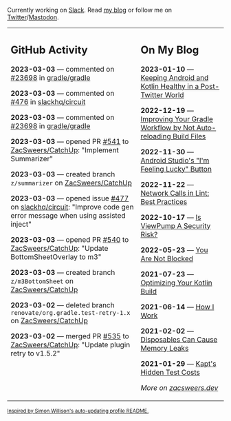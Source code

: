 Currently working on [Slack](https://slack.com/). Read [my blog](https://zacsweers.dev/) or follow me on [Twitter](https://twitter.com/ZacSweers)/[Mastodon](https://hachyderm.io/@ZacSweers).

<table><tr><td valign="top" width="60%">

## GitHub Activity
<!-- githubActivity starts -->
**2023-03-03** — commented on [#23698](https://github.com/gradle/gradle/issues/23698#issuecomment-1454273531) in [gradle/gradle](https://github.com/gradle/gradle)

**2023-03-03** — commented on [#476](https://github.com/slackhq/circuit/pull/476#issuecomment-1453994420) in [slackhq/circuit](https://github.com/slackhq/circuit)

**2023-03-03** — commented on [#23698](https://github.com/gradle/gradle/issues/23698#issuecomment-1453895738) in [gradle/gradle](https://github.com/gradle/gradle)

**2023-03-03** — opened PR [#541](https://github.com/ZacSweers/CatchUp/pull/541) to [ZacSweers/CatchUp](https://github.com/ZacSweers/CatchUp): "Implement Summarizer"

**2023-03-03** — created branch `z/summarizer` on [ZacSweers/CatchUp](https://github.com/ZacSweers/CatchUp)

**2023-03-03** — opened issue [#477](https://github.com/slackhq/circuit/issues/477) on [slackhq/circuit](https://github.com/slackhq/circuit): "Improve code gen error message when using assisted inject"

**2023-03-03** — opened PR [#540](https://github.com/ZacSweers/CatchUp/pull/540) to [ZacSweers/CatchUp](https://github.com/ZacSweers/CatchUp): "Update BottomSheetOverlay to m3"

**2023-03-03** — created branch `z/m3BottomSheet` on [ZacSweers/CatchUp](https://github.com/ZacSweers/CatchUp)

**2023-03-02** — deleted branch `renovate/org.gradle.test-retry-1.x` on [ZacSweers/CatchUp](https://github.com/ZacSweers/CatchUp)

**2023-03-02** — merged PR [#535](https://github.com/ZacSweers/CatchUp/pull/535) to [ZacSweers/CatchUp](https://github.com/ZacSweers/CatchUp): "Update plugin retry to v1.5.2"
<!-- githubActivity ends -->
</td><td valign="top" width="40%">

## On My Blog
<!-- blog starts -->
**2023-01-10** — [Keeping Android and Kotlin Healthy in a Post-Twitter World](https://www.zacsweers.dev/keeping-android-healthy/)

**2022-12-19** — [Improving Your Gradle Workflow by Not Auto-reloading Build Files](https://www.zacsweers.dev/improving-your-workflow-by-not-auto-reloading-build-files/)

**2022-11-30** — [Android Studio's "I'm Feeling Lucky" Button](https://www.zacsweers.dev/android-studios-im-feeling-lucky-button/)

**2022-11-22** — [Network Calls in Lint: Best Practices](https://www.zacsweers.dev/network-calls-in-lint-best-practices/)

**2022-10-17** — [Is ViewPump A Security Risk?](https://www.zacsweers.dev/is-viewpump-a-security-risk/)

**2022-05-23** — [You Are Not Blocked](https://www.zacsweers.dev/you-are-not-blocked/)

**2021-07-23** — [Optimizing Your Kotlin Build](https://www.zacsweers.dev/optimizing-your-kotlin-build/)

**2021-06-14** — [How I Work](https://www.zacsweers.dev/how-i-work/)

**2021-02-02** — [Disposables Can Cause Memory Leaks](https://www.zacsweers.dev/disposables-can-cause-memory-leaks/)

**2021-01-29** — [Kapt's Hidden Test Costs](https://www.zacsweers.dev/kapts-hidden-test-costs/)
<!-- blog ends -->
_More on [zacsweers.dev](https://zacsweers.dev/)_
</td></tr></table>

<sub><a href="https://simonwillison.net/2020/Jul/10/self-updating-profile-readme/">Inspired by Simon Willison's auto-updating profile README.</a></sub>